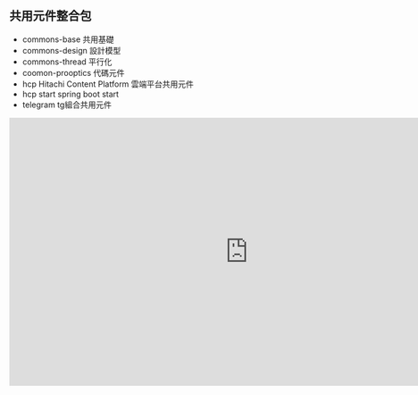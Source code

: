 ## 共用元件整合包

- commons-base 共用基礎
- commons-design 設計模型
- commons-thread 平行化
- coomon-prooptics 代碼元件
- hcp Hitachi Content Platform 雲端平台共用元件
- hcp start spring boot start
- telegram tg組合共用元件

<iframe width='853' height='480' src='https://embed.coggle.it/diagram/YykbgHjkbLZ-3eCH/c62a6be1ddd5e6b6642b9bd5c329cd26421959379d5de13771bff67ccf3c0dd9' frameborder='0' allowfullscreen></iframe>